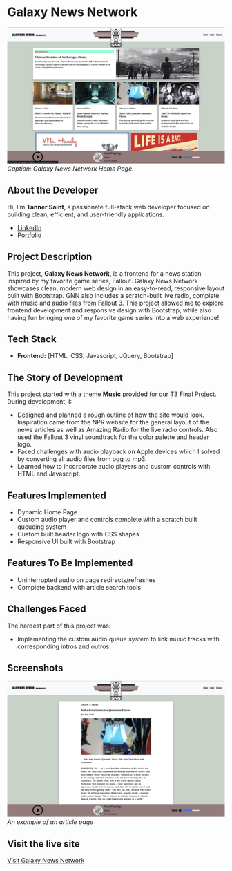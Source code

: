 # Galaxy News Network  

![GNN Home Page](./images/gnn.png)  
*Caption: Galaxy News Network Home Page.*  


## About the Developer  

Hi, I’m **Tanner Saint**, a passionate full-stack web developer focused on building clean, efficient, and user-friendly applications.  

- [LinkedIn](https://www.linkedin.com/in/tannersaint/)  
- [Portfolio](https://www.tannersaint.dev/)  


## Project Description  

This project, **Galaxy News Network**, is a frontend for a news station inspired by my favorite game series, Fallout. Galaxy News Network showcases clean, modern web design in an easy-to-read, responsive layout built with Bootstrap. GNN also includes a scratch-built live radio, complete with music and audio files from Fallout 3. This project allowed me to explore frontend development and responsive design with Bootstrap, while also having fun bringing one of my favorite game series into a web experience!


## Tech Stack

- **Frontend:** [HTML, CSS, Javascript, JQuery, Bootstrap]


## The Story of Development  

This project started with a theme **Music** provided for our T3 Final Project.  
During development, I:  
- Designed and planned a rough outline of how the site would look. Inspiration came from the NPR website for the general layout of the news articles as well as Amazing Radio for the live radio controls. Also used the Fallout 3 vinyl soundtrack for the color palette and header logo.
- Faced challenges with audio playback on Apple devices which I solved by converting all audio files from ogg to mp3.  
- Learned how to incorporate audio players and custom controls with HTML and Javascript.  


## Features Implemented  

- Dynamic Home Page  
- Custom audio player and controls complete with a scratch built queueing system  
- Custom built header logo with CSS shapes
- Responsive UI built with Bootstrap  


## Features To Be Implemented  

- Uninterrupted audio on page redirects/refreshes
- Complete backend with article search tools


## Challenges Faced  

The hardest part of this project was:  
- Implementing the custom audio queue system to link music tracks with corresponding intros and outros.


## Screenshots  

![Article example](./images/article.png)  
*An example of an article page*


## Visit the live site
[Visit Galaxy News Network](https://trippyvaultboy.github.io/galaxy-news-radio/index.html)